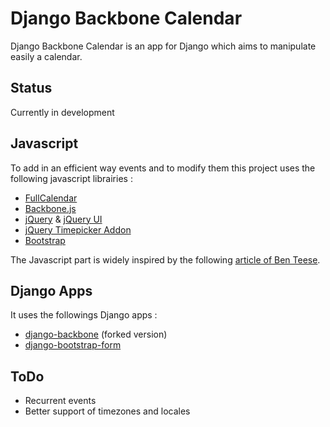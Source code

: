# Django Backbone Calendar

Django Backbone Calendar is an app for Django which aims to manipulate easily a calendar.

## Status

Currently in development

## Javascript
To add in an efficient way events and to modify them this project uses the following
javascript librairies :

* [FullCalendar][1]
* [Backbone.js][2]
* [jQuery][3] & [jQuery UI][4]
* [jQuery Timepicker Addon][5]
* [Bootstrap][6]

The Javascript part is widely inspired by the following [article of Ben Teese][7].

## Django Apps
It uses the followings Django apps :

* [django-backbone][8] (forked version)
* [django-bootstrap-form][9]

## ToDo

* Recurrent events
* Better support of timezones and locales

[1]: http://arshaw.com/fullcalendar/  
[2]: http://backbonejs.org/
[3]: http://jquery.com/
[4]: http://jqueryui.com/
[5]: http://trentrichardson.com/examples/timepicker/
[6]: http://getbootstrap.com/
[7]: http://blog.shinetech.com/2011/08/05/building-a-shared-calendar-with-backbone-js-and-fullcalendar-a-step-by-step-tutorial/
[8]: https://github.com/gpichot/django-backbone
[9]: https://github.com/tzangms/django-bootstrap-form
